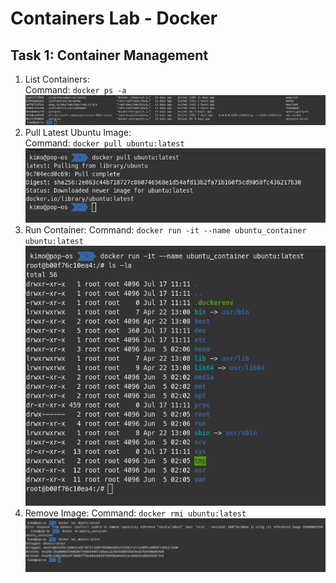 # Containers Lab - Docker

## Task 1: Container Management

1. List Containers:  
    Command: `docker ps -a`
   ![Output of docker ps -a](./assets/docker-ps.png)
2. Pull Latest Ubuntu Image:  
    Command: `docker pull ubuntu:latest`
   ![Output of docker pull ubuntu:latest](./assets/docker-pull-ubuntu.png)
3. Run Container:
   Command: `docker run -it --name ubuntu_container ubuntu:latest`
   ![Output of docker run -it --name ubuntu_container ubuntu:latest](./assets/docker-run-ubuntu.png)
4. Remove Image:
   Command: `docker rmi ubuntu:latest`
   ![Output of docker rmi ubuntu:latest](./assets/docker-rmi-ubuntu.png)
